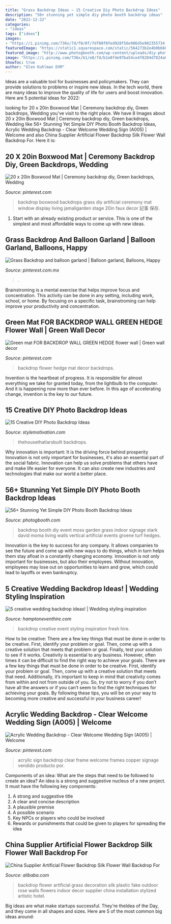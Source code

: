 ```yaml
---
title: "Grass Backdrop Ideas ~ 15 Creative Diy Photo Backdrop Ideas"
description: "56+ stunning yet simple diy photo booth backdrop ideas"
date: "2022-12-22"
categories:
- "ideas"
tags: ["ideas"]
images:
- "https://i.pinimg.com/736x/7d/f0/0f/7df00f0fed928f56e906d5e982355734.jpg"
featuredImage: "https://static1.squarespace.com/static/564273b2e4b0b66656bac9aa/t/5976efe859cc68be76c4c6fc/1500967035802/Creative+wedding+backdrop+ideas+|+Hampton+event+hire+-+wedding+and+event+hire+|+www.hamptoneventhire.com+|+Photo+by+The+Desert+Rose+Co"
featured_image: "http://www.photogbooth.com/wp-content/uploads/diy-photo-booth-backdrop-0010.jpg"
image: "https://i.pinimg.com/736x/b1/e8/f4/b1e8f4e97ba54ce4f8204d7824a6935e--wedding-ceremony-backdrop-wedding-backdrops.jpg"
ShowToc: true
author: "Glen Kuhlman DVM"
---
```



Ideas are a valuable tool for businesses and policymakers. They can provide solutions to problems or inspire new ideas. In the tech world, there are many ideas to improve the quality of life for users and boost innovation. Here are 5 potential ideas for 2022: 

	

		
looking for 20 x 20in Boxwood Mat | Ceremony backdrop diy, Green backdrops, Wedding you've visit to the right place. We have 8 Images about 20 x 20in Boxwood Mat | Ceremony backdrop diy, Green backdrops, Wedding like 56+ Stunning Yet Simple DIY Photo Booth Backdrop Ideas, Acrylic Wedding Backdrop - Clear Welcome Wedding Sign (A005) | Welcome and also China Supplier Artificial Flower Backdrop Silk Flower Wall Backdrop For. Here it is:
		
    
## 20 X 20in Boxwood Mat | Ceremony Backdrop Diy, Green Backdrops, Wedding

<img loading=lazy src="https://i.pinimg.com/736x/b1/e8/f4/b1e8f4e97ba54ce4f8204d7824a6935e--wedding-ceremony-backdrop-wedding-backdrops.jpg" onerror="this.onerror=null;this.src='https://tse2.mm.bing.net/th?id=OIP.uMZSsWf2n76lJu6Wv8QJSwHaKG&amp;pid=15.1';" alt="20 x 20in Boxwood Mat | Ceremony backdrop diy, Green backdrops, Wedding">

_Source: pinterest.com_

>backdrop boxwood backdrops grass diy artificial ceremony mat window display living jamaligarden stage 20in faux decor 記事 保存. 

	

1. Start with an already existing product or service. This is one of the simplest and most affordable ways to come up with new ideas.

    
## Grass Backdrop And Balloon Garland | Balloon Garland, Balloons, Happy

<img loading=lazy src="https://i.pinimg.com/736x/34/60/28/346028e25867f12a55b9d0bbae952900.jpg" onerror="this.onerror=null;this.src='https://tse1.mm.bing.net/th?id=OIP.pbBcZNQTvWqgubbOk--ttgHaJ3&amp;pid=15.1';" alt="Grass Backdrop and balloon garland | Balloon garland, Balloons, Happy">

_Source: pinterest.com.mx_

>. 

	

Brainstroming is a mental exercise that helps improve focus and concentration. This activity can be done in any setting, including work, school, or home. By focusing on a specific task, brainstroming can help improve your productivity and concentration.

    
## Green Mat FOR BACKDROP WALL GREEN HEDGE Flower Wall | Green Wall Decor

<img loading=lazy src="https://i.pinimg.com/736x/7d/f0/0f/7df00f0fed928f56e906d5e982355734.jpg" onerror="this.onerror=null;this.src='https://tse1.mm.bing.net/th?id=OIP.uRW2XdealR5AC7E0XgIzrAHaJ3&amp;pid=15.1';" alt="Green mat FOR BACKDROP WALL GREEN HEDGE flower wall | Green wall decor">

_Source: pinterest.com_

>backdrop flower hedge mat decor backdrops. 

	

Invention is the heartbeat of progress. It is responsible for almost everything we take for granted today, from the lightbulb to the computer. And it is happening now more than ever before. In this age of accelerating change, invention is the key to our future.

    
## 15 Creative DIY Photo Backdrop Ideas

<img loading=lazy src="https://stylemotivation.com/wp-content/uploads/2020/02/167405302_965192998_l.jpg" onerror="this.onerror=null;this.src='https://tse1.mm.bing.net/th?id=OIP.lDVO3dLmIHFx6gO9YwkwuQHaLH&amp;pid=15.1';" alt="15 Creative DIY Photo Backdrop Ideas">

_Source: stylemotivation.com_

>thehousethatlarsbuilt backdrops. 

	

Why innovation is important: It is the driving force behind prosperity
Innovation is not only important for businesses, it's also an essential part of the social fabric. Innovation can help us solve problems that others have and make life easier for everyone. It can also create new industries and technologies that make our world a better place.

    
## 56+ Stunning Yet Simple DIY Photo Booth Backdrop Ideas

<img loading=lazy src="http://www.photogbooth.com/wp-content/uploads/diy-photo-booth-backdrop-0010.jpg" onerror="this.onerror=null;this.src='https://tse2.mm.bing.net/th?id=OIP.IXFM5Fjfj2HR5IzW7_EEbAHaFy&amp;pid=15.1';" alt="56+ Stunning Yet Simple DIY Photo Booth Backdrop Ideas">

_Source: photogbooth.com_

>backdrop booth diy event moss garden grass indoor signage stark david moma living walls vertical artificial events groene turf hedges. 

	

Innovation is the key to success for any company. It allows companies to see the future and come up with new ways to do things, which in turn helps them stay afloat in a constantly changing economy. Innovation is not only important for businesses, but also their employees. Without innovation, employees may lose out on opportunities to learn and grow, which could lead to layoffs or even bankruptcy.

    
## 5 Creative Wedding Backdrop Ideas! | Wedding Styling Inspiration

<img loading=lazy src="https://static1.squarespace.com/static/564273b2e4b0b66656bac9aa/t/5976efe859cc68be76c4c6fc/1500967035802/Creative+wedding+backdrop+ideas+|+Hampton+event+hire+-+wedding+and+event+hire+|+www.hamptoneventhire.com+|+Photo+by+The+Desert+Rose+Co" onerror="this.onerror=null;this.src='https://tse2.mm.bing.net/th?id=OIP.0L7zm2VEfW0NQ-1Er6kCUAHaE8&amp;pid=15.1';" alt="5 creative wedding backdrop ideas! | Wedding styling inspiration">

_Source: hamptoneventhire.com_

>backdrop creative event styling inspiration fresh hire. 

	

How to be creative: There are a few key things that must be done in order to be creative. First, identify your problem or goal. Then, come up with a creative solution that meets that problem or goal. Finally, test your solution to see if it works.
Creativity is essential to any business. However, often times it can be difficult to find the right way to achieve your goals. There are a few key things that must be done in order to be creative. First, identify your problem or goal. Then, come up with a creative solution that meets that need. Additionally, it’s important to keep in mind that creativity comes from within and not from outside of you. So, try not to worry if you don’t have all the answers or if you can’t seem to find the right techniques for achieving your goals. By following these tips, you will be on your way to becoming more creative and successful in your business career!

    
## Acrylic Wedding Backdrop - Clear Welcome Wedding Sign (A005) | Welcome

<img loading=lazy src="https://i.pinimg.com/originals/f9/0f/90/f90f90c8d7fc683685f124b6e3879218.jpg" onerror="this.onerror=null;this.src='https://tse1.mm.bing.net/th?id=OIP.9thJmzlKZDPalMpjzhPkywHaLH&amp;pid=15.1';" alt="Acrylic Wedding Backdrop - Clear Welcome Wedding Sign (A005) | Welcome">

_Source: pinterest.com_

>acrylic sign backdrop clear frame welcome frames copper signage vendido producto por. 

	

Components of an idea: What are the steps that need to be followed to create an idea?
An idea is a strong and suggestive nucleus of a new project. It must have the following key components:
1. A strong and suggestive title 
2. A clear and concise description 
3. A plausible premise 
4. A possible scenario 
5. Key NPCs or players who could be involved 
6. Rewards or punishments that could be given to players for spreading the idea 

    
## China Supplier Artificial Flower Backdrop Silk Flower Wall Backdrop For

<img loading=lazy src="https://sc01.alicdn.com/kf/HTB1z5O0KpXXXXclXVXXq6xXFXXXj/221144570/HTB1z5O0KpXXXXclXVXXq6xXFXXXj.jpg" onerror="this.onerror=null;this.src='https://tse2.mm.bing.net/th?id=OIP.X8sClID58s98SMco2HdC_wHaHa&amp;pid=15.1';" alt="China Supplier Artificial Flower Backdrop Silk Flower Wall Backdrop For">

_Source: alibaba.com_

>backdrop flower artificial grass decoration silk plastic fake outdoor rose walls flowers indoor decor supplier china installation stylized artistic hotel. 

	

Big ideas are what make startups successful. They're theIdea of the Day, and they come in all shapes and sizes. Here are 5 of the most common big ideas around:

